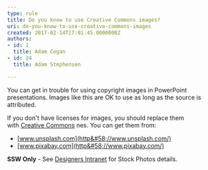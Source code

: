 ```yaml
---
type: rule
title: Do you know to use Creative Commons images?
uri: do-you-know-to-use-creative-commons-images
created: 2017-02-14T17:01:45.0000000Z
authors:
- id: 1
  title: Adam Cogan
- id: 24
  title: Adam Stephensen

---
```


 You can get in trouble for using copyright images in PowerPoint presentations. Images like this are OK to use as long as the source is attributed.​
 
If you don't have licenses for images, you should replace them with [Creative Commons](https&#58;//en.wikipedia.org/wiki/Creative_Commons) nes. You can get them from:

- ​​[www.unsplash.com](http&#58;//www.unsplash.com/)
- [www.pixabay.com](http&#58;//www.pixabay.com/)


**SSW Only** - See [Designers Intranet](https&#58;//intranet.ssw.com.au/designers/Pages/default.aspx) for Stock Photos details.​


